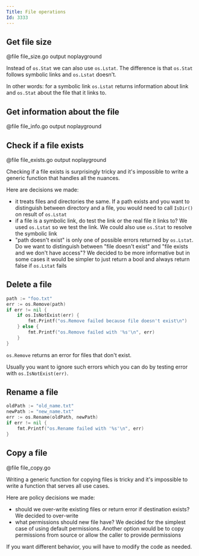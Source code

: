 ```yaml
---
Title: File operations
Id: 3333
---
```

## Get file size

@file file_size.go output noplayground

Instead of `os.Stat` we can also use `os.Lstat`. The difference is that `os.Stat` follows symbolic links and `os.Lstat` doesn't.

In other words: for a symbolic link `os.Lstat` returns information about link and `os.Stat` about the file that it links to.

## Get information about the file

@file file_info.go output noplayground

## Check if a file exists

@file file_exists.go output noplayground

Checking if a file exists is surprisingly tricky and it's impossible to write a generic function that handles all the nuances.

Here are decisions we made:
* it treats files and directories the same. If a path exists and you want to distinguish between directory and a file, you would need to call `IsDir()` on result of `os.Lstat`
* if a file is a symbolic link, do test the link or the real file it links to? We used `os.Lstat` so we test the link. We could also use `os.Stat` to resolve the symbolic link
* "path doesn't exist" is only one of possible errors returned by `os.Lstat`. Do we want to distinguish between "file doesn't exist" and "file exists and we don't have access"? We decided to be more informative but in some cases it would be simpler to just return a bool and always return false if `os.Lstat` fails

## Delete a file

```go
path := "foo.txt"
err := os.Remove(path)
if err != nil {
    if os.IsNotExist(err) {
        fmt.Printf("os.Remove failed because file doesn't exist\n")
    } else {
        fmt.Printf("os.Remove failed with '%s'\n", err)
    }
}
```

`os.Remove` returns an error for files that don't exist.

Usually you want to ignore such errors which you can do by testing error with `os.IsNotExist(err)`.

## Rename a file

```go
oldPath := "old_name.txt"
newPath := "new_name.txt"
err := os.Rename(oldPath, newPath)
if err != nil {
    fmt.Printf("os.Rename failed with '%s'\n", err)
}
```

## Copy a file

@file file_copy.go

Writing a generic function for copying files is tricky and it's impossible to write a function that serves all use cases.

Here are policy decisions we made:
* should we over-write existing files or return error if destination exists? We decided to over-write
* what permissions should new file have? We decided for the simplest case of using default permissions. Another option would be to copy permissions from source or allow the caller to provide permissions

If you want different behavior, you will have to modify the code as needed.
